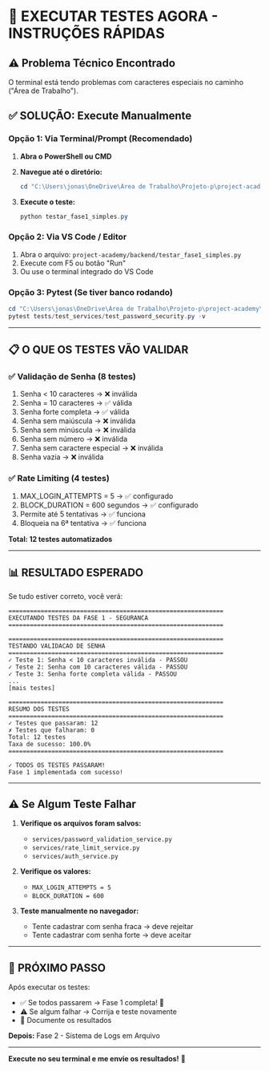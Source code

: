 # 🚀 EXECUTAR TESTES AGORA - INSTRUÇÕES RÁPIDAS

## ⚠️ Problema Técnico Encontrado

O terminal está tendo problemas com caracteres especiais no caminho ("Área de Trabalho"). 

## ✅ SOLUÇÃO: Execute Manualmente

### Opção 1: Via Terminal/Prompt (Recomendado)

1. **Abra o PowerShell ou CMD**

2. **Navegue até o diretório:**
   ```powershell
   cd "C:\Users\jonas\OneDrive\Área de Trabalho\Projeto-p\project-academy\backend"
   ```

3. **Execute o teste:**
   ```powershell
   python testar_fase1_simples.py
   ```

### Opção 2: Via VS Code / Editor

1. Abra o arquivo: `project-academy/backend/testar_fase1_simples.py`
2. Execute com F5 ou botão "Run"
3. Ou use o terminal integrado do VS Code

### Opção 3: Pytest (Se tiver banco rodando)

```powershell
cd "C:\Users\jonas\OneDrive\Área de Trabalho\Projeto-p\project-academy\backend"
pytest tests/test_services/test_password_security.py -v
```

---

## 📋 O QUE OS TESTES VÃO VALIDAR

### ✅ Validação de Senha (8 testes)
1. Senha < 10 caracteres → ❌ inválida
2. Senha = 10 caracteres → ✅ válida
3. Senha forte completa → ✅ válida
4. Senha sem maiúscula → ❌ inválida
5. Senha sem minúscula → ❌ inválida
6. Senha sem número → ❌ inválida
7. Senha sem caractere especial → ❌ inválida
8. Senha vazia → ❌ inválida

### ✅ Rate Limiting (4 testes)
1. MAX_LOGIN_ATTEMPTS = 5 → ✅ configurado
2. BLOCK_DURATION = 600 segundos → ✅ configurado
3. Permite até 5 tentativas → ✅ funciona
4. Bloqueia na 6ª tentativa → ✅ funciona

**Total: 12 testes automatizados**

---

## 📊 RESULTADO ESPERADO

Se tudo estiver correto, você verá:

```
============================================================
EXECUTANDO TESTES DA FASE 1 - SEGURANCA
============================================================

============================================================
TESTANDO VALIDACAO DE SENHA
============================================================
✓ Teste 1: Senha < 10 caracteres inválida - PASSOU
✓ Teste 2: Senha com 10 caracteres válida - PASSOU
✓ Teste 3: Senha forte completa válida - PASSOU
...
[mais testes]

============================================================
RESUMO DOS TESTES
============================================================
✓ Testes que passaram: 12
✗ Testes que falharam: 0
Total: 12 testes
Taxa de sucesso: 100.0%
============================================================

✓ TODOS OS TESTES PASSARAM!
Fase 1 implementada com sucesso!
```

---

## ⚠️ Se Algum Teste Falhar

1. **Verifique os arquivos foram salvos:**
   - `services/password_validation_service.py`
   - `services/rate_limit_service.py`
   - `services/auth_service.py`

2. **Verifique os valores:**
   - `MAX_LOGIN_ATTEMPTS = 5`
   - `BLOCK_DURATION = 600`

3. **Teste manualmente no navegador:**
   - Tente cadastrar com senha fraca → deve rejeitar
   - Tente cadastrar com senha forte → deve aceitar

---

## 🎯 PRÓXIMO PASSO

Após executar os testes:
- ✅ Se todos passarem → Fase 1 completa! 🎉
- ⚠️ Se algum falhar → Corrija e teste novamente
- 📝 Documente os resultados

**Depois:** Fase 2 - Sistema de Logs em Arquivo

---

**Execute no seu terminal e me envie os resultados!** 🚀

